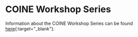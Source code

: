 ---
---

# COINE Workshop Series

Information about the COINE Workshop Series can be found [here](http://www.pcs.usp.br/~coin/){:target="_blank"}.
